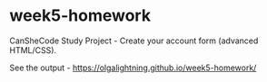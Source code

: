 # week5-homework
CanSheCode Study Project - Create your account form (advanced HTML/CSS).

See the output - https://olgalightning.github.io/week5-homework/

